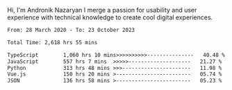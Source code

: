 Hi, I'm Andronik Nazaryan
I merge a passion for usability and user experience with technical knowledge to create cool digital experiences.


<!--START_SECTION:waka-->

```txt
From: 28 March 2020 - To: 23 October 2023

Total Time: 2,618 hrs 55 mins

TypeScript        1,060 hrs 10 mins>>>>>>>>>>---------------   40.48 %
JavaScript        557 hrs 7 mins  >>>>>--------------------   21.27 %
Python            313 hrs 48 mins >>>----------------------   11.98 %
Vue.js            150 hrs 20 mins >------------------------   05.74 %
JSON              136 hrs 58 mins >------------------------   05.23 %
```

<!--END_SECTION:waka-->

